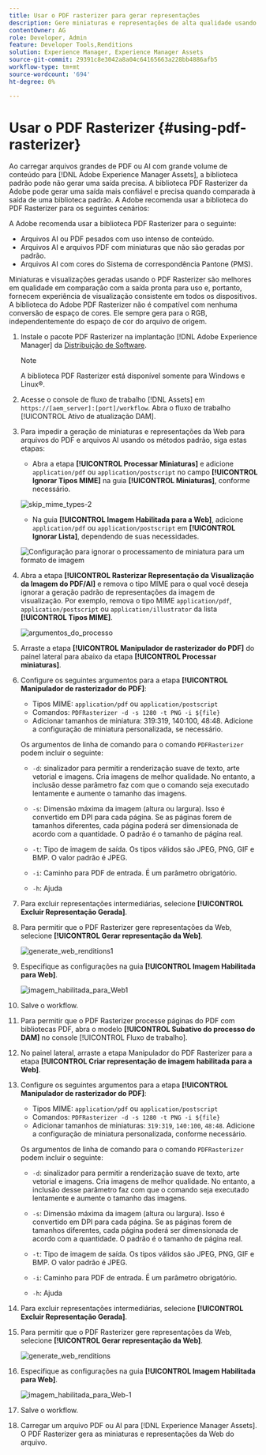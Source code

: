 ```yaml
---
title: Usar o PDF rasterizer para gerar representações
description: Gere miniaturas e representações de alta qualidade usando a biblioteca do Adobe PDF Rasterizer.
contentOwner: AG
role: Developer, Admin
feature: Developer Tools,Renditions
solution: Experience Manager, Experience Manager Assets
source-git-commit: 29391c8e3042a8a04c64165663a228bb4886afb5
workflow-type: tm+mt
source-wordcount: '694'
ht-degree: 0%

---
```


# Usar o PDF Rasterizer {#using-pdf-rasterizer}

Ao carregar arquivos grandes de PDF ou AI com grande volume de conteúdo para [!DNL Adobe Experience Manager Assets], a biblioteca padrão pode não gerar uma saída precisa. A biblioteca PDF Rasterizer da Adobe pode gerar uma saída mais confiável e precisa quando comparada à saída de uma biblioteca padrão. A Adobe recomenda usar a biblioteca do PDF Rasterizer para os seguintes cenários:

A Adobe recomenda usar a biblioteca PDF Rasterizer para o seguinte:

* Arquivos AI ou PDF pesados com uso intenso de conteúdo.
* Arquivos AI e arquivos PDF com miniaturas que não são geradas por padrão.
* Arquivos AI com cores do Sistema de correspondência Pantone (PMS).

Miniaturas e visualizações geradas usando o PDF Rasterizer são melhores em qualidade em comparação com a saída pronta para uso e, portanto, fornecem experiência de visualização consistente em todos os dispositivos. A biblioteca do Adobe PDF Rasterizer não é compatível com nenhuma conversão de espaço de cores. Ele sempre gera para o RGB, independentemente do espaço de cor do arquivo de origem.

1. Instale o pacote PDF Rasterizer na implantação [!DNL Adobe Experience Manager] da [Distribuição de Software](https://experience.adobe.com/#/downloads/content/software-distribution/en/aem.html?package=/content/software-distribution/en/details.html/content/dam/aem/public/adobe/packages/cq650/product/assets/aem-assets-pdf-rasterizer-pkg-4.6.zip).

   >[!NOTE]
   >
   >A biblioteca PDF Rasterizer está disponível somente para Windows e Linux®.

1. Acesse o console de fluxo de trabalho [!DNL Assets] em `https://[aem_server]:[port]/workflow`. Abra o fluxo de trabalho [!UICONTROL Ativo de atualização DAM].

1. Para impedir a geração de miniaturas e representações da Web para arquivos do PDF e arquivos AI usando os métodos padrão, siga estas etapas:

   * Abra a etapa **[!UICONTROL Processar Miniaturas]** e adicione `application/pdf` ou `application/postscript` no campo **[!UICONTROL Ignorar Tipos MIME]** na guia **[!UICONTROL Miniaturas]**, conforme necessário.

   ![skip_mime_types-2](assets/skip_mime_types-2.png)

   * Na guia **[!UICONTROL Imagem Habilitada para a Web]**, adicione `application/pdf` ou `application/postscript` em **[!UICONTROL Ignorar Lista]**, dependendo de suas necessidades.

   ![Configuração para ignorar o processamento de miniatura para um formato de imagem](assets/web_enabled_imageskiplist.png)

1. Abra a etapa **[!UICONTROL Rasterizar Representação da Visualização da Imagem do PDF/AI]** e remova o tipo MIME para o qual você deseja ignorar a geração padrão de representações da imagem de visualização. Por exemplo, remova o tipo MIME `application/pdf`, `application/postscript` ou `application/illustrator` da lista **[!UICONTROL Tipos MIME]**.

   ![argumentos_do_processo](assets/process_arguments.png)

1. Arraste a etapa **[!UICONTROL Manipulador de rasterizador do PDF]** do painel lateral para abaixo da etapa **[!UICONTROL Processar miniaturas]**.
1. Configure os seguintes argumentos para a etapa **[!UICONTROL Manipulador de rasterizador do PDF]**:

   * Tipos MIME: `application/pdf` ou `application/postscript`
   * Comandos: `PDFRasterizer -d -s 1280 -t PNG -i ${file}`
   * Adicionar tamanhos de miniatura: 319:319, 140:100, 48:48. Adicione a configuração de miniatura personalizada, se necessário.

   Os argumentos de linha de comando para o comando `PDFRasterizer` podem incluir o seguinte:

   * `-d`: sinalizador para permitir a renderização suave de texto, arte vetorial e imagens. Cria imagens de melhor qualidade. No entanto, a inclusão desse parâmetro faz com que o comando seja executado lentamente e aumente o tamanho das imagens.

   * `-s`: Dimensão máxima da imagem (altura ou largura). Isso é convertido em DPI para cada página. Se as páginas forem de tamanhos diferentes, cada página poderá ser dimensionada de acordo com a quantidade. O padrão é o tamanho de página real.

   * `-t`: Tipo de imagem de saída. Os tipos válidos são JPEG, PNG, GIF e BMP. O valor padrão é JPEG.

   * `-i`: Caminho para PDF de entrada. É um parâmetro obrigatório.

   * `-h`: Ajuda

1. Para excluir representações intermediárias, selecione **[!UICONTROL Excluir Representação Gerada]**.
1. Para permitir que o PDF Rasterizer gere representações da Web, selecione **[!UICONTROL Gerar representação da Web]**.

   ![generate_web_renditions1](assets/generate_web_renditions1.png)

1. Especifique as configurações na guia **[!UICONTROL Imagem Habilitada para Web]**.

   ![imagem_habilitada_para_Web1](assets/web_enabled_image1.png)

1. Salve o workflow.
1. Para permitir que o PDF Rasterizer processe páginas do PDF com bibliotecas PDF, abra o modelo **[!UICONTROL Subativo do processo do DAM]** no console [!UICONTROL Fluxo de trabalho].
1. No painel lateral, arraste a etapa Manipulador do PDF Rasterizer para a etapa **[!UICONTROL Criar representação de imagem habilitada para a Web]**.
1. Configure os seguintes argumentos para a etapa **[!UICONTROL Manipulador de rasterizador do PDF]**:

   * Tipos MIME: `application/pdf` ou `application/postscript`
   * Comandos: `PDFRasterizer -d -s 1280 -t PNG -i ${file}`
   * Adicionar tamanhos de miniaturas: `319:319`, `140:100`, `48:48`. Adicione a configuração de miniatura personalizada, conforme necessário.

   Os argumentos de linha de comando para o comando `PDFRasterizer` podem incluir o seguinte:

   * `-d`: sinalizador para permitir a renderização suave de texto, arte vetorial e imagens. Cria imagens de melhor qualidade. No entanto, a inclusão desse parâmetro faz com que o comando seja executado lentamente e aumente o tamanho das imagens.

   * `-s`: Dimensão máxima da imagem (altura ou largura). Isso é convertido em DPI para cada página. Se as páginas forem de tamanhos diferentes, cada página poderá ser dimensionada de acordo com a quantidade. O padrão é o tamanho de página real.

   * `-t`: Tipo de imagem de saída. Os tipos válidos são JPEG, PNG, GIF e BMP. O valor padrão é JPEG.

   * `-i`: Caminho para PDF de entrada. É um parâmetro obrigatório.

   * `-h`: Ajuda

1. Para excluir representações intermediárias, selecione **[!UICONTROL Excluir Representação Gerada]**.
1. Para permitir que o PDF Rasterizer gere representações da Web, selecione **[!UICONTROL Gerar representação da Web]**.

   ![generate_web_renditions](assets/generate_web_renditions.png)

1. Especifique as configurações na guia **[!UICONTROL Imagem Habilitada para Web]**.

   ![imagem_habilitada_para_Web-1](assets/web_enabled_image-1.png)

1. Salve o workflow.
1. Carregar um arquivo PDF ou AI para [!DNL Experience Manager Assets]. O PDF Rasterizer gera as miniaturas e representações da Web do arquivo.
